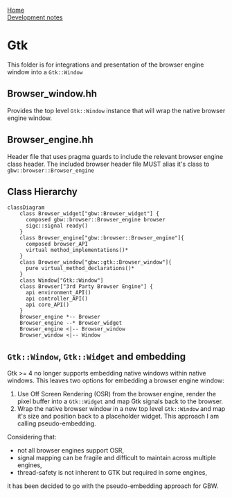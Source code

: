[Home](../../#development)<br>
[Development notes](..)

# Gtk
This folder is for integrations and presentation of the browser engine window into a `Gtk::Window`

## Browser_window.hh
Provides the top level `Gtk::Window` instance that will wrap the native browser engine window.

## Browser_engine.hh
Header file that uses pragma guards to include the relevant browser engine class header. The included browser header file MUST alias it's class to `gbw::browser::Browser_engine`

## Class Hierarchy
```mermaid
classDiagram
    class Browser_widget["gbw::Browser_widget"] {
      composed gbw::browser::Browser_engine browser
      sigc::signal ready()
    }
    class Browser_engine["gbw::browser::Browser_engine"]{
      composed browser_API
      virtual method_implementations()*
    }
    class Browser_window["gbw::gtk::Browser_window"]{
      pure virtual_method_declarations()*
    }    
    class Window["Gtk::Window"]
    class Browser["3rd Party Browser Engine"] {
      api environment_API()
      api controller_API()
      api core_API()
    }
    Browser_engine *-- Browser
    Browser_engine --* Browser_widget
    Browser_engine <|-- Browser_window
    Browser_window <|-- Window
```

## `Gtk::Window`, `Gtk::Widget` and embedding
Gtk >= 4 no longer supports embedding native windows within native windows. This leaves two options for embedding a browser engine window:
1) Use Off Screen Rendering (OSR) from the browser engine, render the pixel buffer into a `Gtk::Widget` and map Gtk signals back to the browser.
2) Wrap the native browser window in a new top level `Gtk::Window` and map it's size and position back to a placeholder widget. This approach I am calling pseudo-embedding.

Considering that:
- not all browser engines support OSR, 
- signal mapping can be fragile and difficult to maintain across multiple engines,
- thread-safety is not inherent to GTK but required in some engines,

it has been decided to go with the pseudo-embedding approach for GBW.
